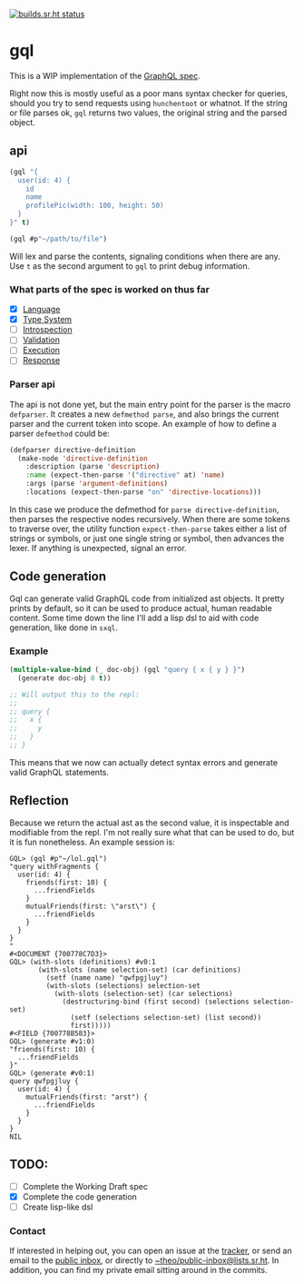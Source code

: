 [![builds.sr.ht status](https://builds.sr.ht/~theo/gql/commits/.build.yml.svg)](https://builds.sr.ht/~theo/gql/commits/.build.yml?)

# gql

This is a WIP implementation of the [GraphQL spec](https://spec.graphql.org/draft/).

Right now this is mostly useful as a poor mans syntax checker for queries,
should you try to send requests using `hunchentoot` or whatnot. If the string or
file parses ok, `gql` returns two values, the original string and the parsed
object.


## api

```lisp
(gql "{
  user(id: 4) {
    id
    name
    profilePic(width: 100, height: 50)
  }
}" t)

(gql #p"~/path/to/file")
```

Will lex and parse the contents, signaling conditions when there are any.  Use
`t` as the second argument to `gql` to print debug information.

### What parts of the spec is worked on thus far

 - [x] [Language](https://spec.graphql.org/draft/#sec-Language)
 - [x] [Type System](https://spec.graphql.org/draft/#sec-Type-System)
 - [ ] [Introspection](https://spec.graphql.org/draft/#sec-Introspection)
 - [ ] [Validation](https://spec.graphql.org/draft/#sec-Validation)
 - [ ] [Execution](https://spec.graphql.org/draft/#sec-Execution)
 - [ ] [Response](https://spec.graphql.org/draft/#sec-Response)

### Parser api
The api is not done yet, but the main entry point for the parser is the macro
`defparser`.  It creates a new `defmethod parse`, and also brings the current
parser and the current token into scope.  An example of how to define a parser
`defmethod` could be:

```lisp
(defparser directive-definition
  (make-node 'directive-definition
    :description (parse 'description)
    :name (expect-then-parse '("directive" at) 'name)
    :args (parse 'argument-definitions)
    :locations (expect-then-parse "on" 'directive-locations)))
```

In this case we produce the defmethod for `parse directive-definition`, then
parses the respective nodes recursively.  When there are some tokens to traverse
over, the utility function `expect-then-parse` takes either a list of strings or
symbols, or just one single string or symbol, then advances the lexer.  If
anything is unexpected, signal an error.


## Code generation
Gql can generate valid GraphQL code from initialized ast objects.  It pretty
prints by default, so it can be used to produce actual, human readable content.
Some time down the line I'll add a lisp dsl to aid with code generation, like
done in `sxql`.

### Example
```lisp
(multiple-value-bind (_ doc-obj) (gql "query { x { y } }")
  (generate doc-obj 0 t))

;; Will output this to the repl:
;;
;; query {
;;   x {
;;     y
;;   }
;; }
```
This means that we now can actually detect syntax errors and generate valid GraphQL statements.


## Reflection
Because we return the actual ast as the second value, it is inspectable and
modifiable from the repl.  I'm not really sure what that can be used to do, but
it is fun nonetheless.  An example session is:

```
GQL> (gql #p"~/lol.gql")
"query withFragments {
  user(id: 4) {
    friends(first: 10) {
      ...friendFields
    }
    mutualFriends(first: \"arst\") {
      ...friendFields
    }
  }
}
"
#<DOCUMENT {700778C7D3}>
GQL> (with-slots (definitions) #v0:1
       (with-slots (name selection-set) (car definitions)
         (setf (name name) "qwfpgjluy")
         (with-slots (selections) selection-set
           (with-slots (selection-set) (car selections)
             (destructuring-bind (first second) (selections selection-set)
               (setf (selections selection-set) (list second))
               first)))))
#<FIELD {700778B583}>
GQL> (generate #v1:0)
"friends(first: 10) {
  ...friendFields
}"
GQL> (generate #v0:1)
query qwfpgjluy {
  user(id: 4) {
    mutualFriends(first: "arst") {
      ...friendFields
    }
  }
}
NIL
```


## TODO:
  - [ ] Complete the Working Draft spec
  - [x] Complete the code generation
  - [ ] Create lisp-like dsl

### Contact
If interested in helping out, you can open an issue at the
[tracker](https://todo.sr.ht/~theo/gql), or send an email to the [public
inbox](https://lists.sr.ht/~theo/public-inbox), or directly to
<~theo/public-inbox@lists.sr.ht>. In addition, you can find my private email
sitting around in the commits.
